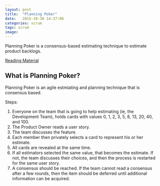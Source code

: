```yaml
---
layout: post
title:  "Planning Poker"
date:   2015-10-30 14:37:00
categories: scrum
tags: scrum
image:
---
```


Planning Poker is a consensus-based estimating technique to estimate product backlogs.

[Reading Material](http://www.mountaingoatsoftware.com/agile/planning-poker)

## What is Planning Poker?

Planning Poker is an agile estmiating and planning technique that is consensus based.

Steps:

1. Everyone on the team that is going to help estimating (ie, the Development Team), holds cards with values 0, 1, 2, 3, 5, 8, 13, 20, 40, and 100.
2. The Product Owner reads a user story.
3. The team discusses the feature.
4. Each member then privately selects a card to represent his or her estimate.
5. All cards are revealed at the same time.
6. If all estimators selected the same value, that becomes the estimate. If not, the team discusses their choices, and then the process is restarted for the same user story.
7. A consensus should be reached. If the team cannot read a consensus after a few rounds, then the item should be deferred until additional information can be acquired.


